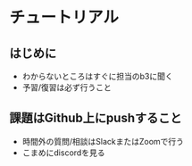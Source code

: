 # チュートリアル
## はじめに
- わからないところはすぐに担当のb3に聞く
- 予習/復習は必ず行うこと
## 課題はGithub上にpushすること ##
- 時間外の質問/相談はSlackまたはZoomで行う
- こまめにdiscordを見る
